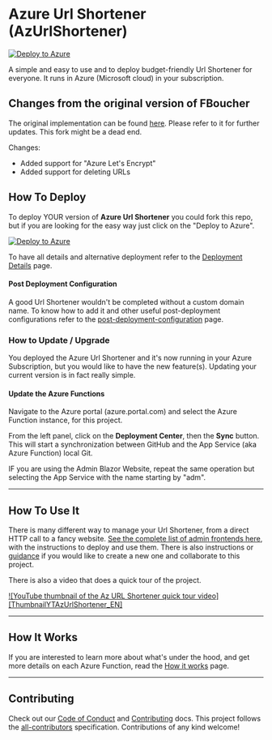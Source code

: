 # Azure Url Shortener (AzUrlShortener)

[![Deploy to Azure](https://img.shields.io/badge/Deploy%20To-Azure-blue?logo=microsoft-azure)](https://portal.azure.com/?WT.mc_id=urlshortener-github-tgossler#create/Microsoft.Template/uri/https%3A%2F%2Fraw.githubusercontent.com%2Ftgossler%2FAzUrlShortener%2Fmaster%2Fdeployment%2FazureDeploy.json)

A simple and easy to use and to deploy budget-friendly Url Shortener for everyone. It runs in Azure (Microsoft cloud) in your subscription.  

## Changes from the original version of FBoucher

The original implementation can be found [here](https://github.com/FBoucher/AzUrlShortener). Please refer to it for further updates. This fork might be a dead end.

Changes:
- Added support for "Azure Let's Encrypt"
- Added support for deleting URLs

## How To Deploy

To deploy YOUR version of **Azure Url Shortener** you could fork this repo, but if you are looking for the easy way just click on the "Deploy to Azure".

[![Deploy to Azure](https://aka.ms/deploytoazurebutton)](https://portal.azure.com/?WT.mc_id=urlshortener-github-tgossler#create/Microsoft.Template/uri/https%3A%2F%2Fraw.githubusercontent.com%2Ftgossler%2FAzUrlShortener%2Fmaster%2Fdeployment%2FazureDeploy.json)

To have all details and alternative deployment refer to the [Deployment Details](azFunctions-deployment.md) page.

#### Post Deployment Configuration

A good Url Shortener wouldn't be completed without a custom domain name. To know how to add it and other useful post-deployment configurations refer to the [post-deployment-configuration](post-deployment-configuration.md) page.


### How to Update / Upgrade

You deployed the Azure Url Shortener and it's now running in your Azure Subscription, but you would like to have the new feature(s). Updating your current version is in fact really simple.  

#### Update the Azure Functions

Navigate to the Azure portal (azure.portal.com) and select the Azure Function instance, for this project.

From the left panel, click on the **Deployment Center**, then the **Sync** button. This will start a synchronization between GitHub and the App Service (aka Azure Function) local Git. 

IF you are using the Admin Blazor Website, repeat the same operation but selecting the App Service with the name starting by "adm".

---


## How To Use It

There is many different way to manage your Url Shortener, from a direct HTTP call to a fancy website. 
[See the complete list of admin frontends here](src/adminTools/README.md), with the instructions to deploy and use them. There is also instructions or [guidance](src/adminTools/README.md#how-to-add-a-new-frontend) if you would like to create a new one and collaborate to this project.

There is also a video that does a quick tour of the project.

[![YouTube thumbnail of the Az URL Shortener quick tour video][ThumbnailYTAzUrlShortener_EN]](https://youtu.be/fzXy2D77WMM)


---


## How It Works

If you are interested to learn more about what's under the hood, and get more details on each Azure Function, read the [How it works](how-it-works.md) page.


---



## Contributing

Check out our [Code of Conduct](CODE_OF_CONDUCT.md) and [Contributing](CONTRIBUTING.md) docs. This project follows the [all-contributors](https://github.com/all-contributors/all-contributors) specification.  Contributions of any kind welcome!
